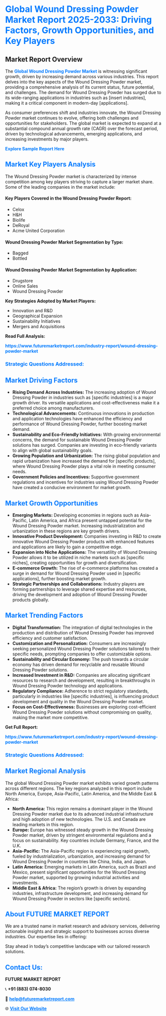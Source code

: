 <h1 style="color: #007BFF;">Global Wound Dressing Powder Market Report 2025-2033: Driving Factors, Growth Opportunities, and Key Players</h1>

<section id="overview">
<h2>Market Report Overview</h2>
<p>The <a href="https://www.futuremarketreport.com/industry-report/wound-dressing-powder-market" style="color: #007BFF; text-decoration: none;"><strong>Global Wound Dressing Powder Market</strong></a> is witnessing significant growth, driven by increasing demand across various industries. This report delves into the key aspects of the Wound Dressing Powder market, providing a comprehensive analysis of its current status, future potential, and challenges. The demand for Wound Dressing Powder has surged due to its wide-ranging applications in industries such as [insert industries], making it a critical component in modern-day [applications].</p>
<p>As consumer preferences shift and industries innovate, the Wound Dressing Powder market continues to evolve, offering both challenges and opportunities for stakeholders. The global market is expected to expand at a substantial compound annual growth rate (CAGR) over the forecast period, driven by technological advancements, emerging applications, and increasing investments by major players.</p>
</section>

<section id="overview">
<p><a href="https://www.futuremarketreport.com/request-sample/reportId=127639" style="color: #007BFF; text-decoration: none;"><strong>Explore Sample Report Here</strong></a></p>
</section>

<section id="key-players">
<h2 style="color: #007BFF;">Market Key Players Analysis</h2>
<p>The Wound Dressing Powder market is characterized by intense competition among key players striving to capture a larger market share. Some of the leading companies in the market include:</p>
<h4>Key Players Covered in the Wound Dressing Powder Report:</h4>
<ul><li>Celox</li><li>H&amp;H</li><li>Biolife</li><li>DeRoyal</li><li>Acme United Corporation</li></ul>
<h4>Wound Dressing Powder Market Segmentation by Type:</h4>
<ul><li>Bagged</li><li>Bottled</li></ul>

<h4>Wound Dressing Powder Market Segmentation by Application:</h4>
<ul><li>Drugstore</li><li>Online Sales</li><li>Wound Dressing Powder</li></ul>
<p><strong>Key Strategies Adopted by Market Players:</strong></p>
<ul>
<li>Innovation and R&D</li>
<li>Geographical Expansion</li>
<li>Sustainability Initiatives</li>
<li>Mergers and Acquisitions</li>
</ul>
</section>

<section>
<p><strong>Read Full Analysis: </strong></p><a href="https://www.futuremarketreport.com/industry-report/wound-dressing-powder-market" style="color: #007BFF; text-decoration: none;"><strong>https://www.futuremarketreport.com/industry-report/wound-dressing-powder-market</strong></a>
<h3 style="color: #007BFF;">Strategic Questions Addressed:</h3>
</section>

<section id="driving-factors">
<h2 style="color: #007BFF;">Market Driving Factors</h2>
<ul>
<li><strong>Rising Demand Across Industries:</strong> The increasing adoption of Wound Dressing Powder in industries such as [specific industries] is a major growth driver. Its versatile applications and cost-effectiveness make it a preferred choice among manufacturers.</li>
<li><strong>Technological Advancements:</strong> Continuous innovations in production and application technologies have enhanced the efficiency and performance of Wound Dressing Powder, further boosting market demand.</li>
<li><strong>Sustainability and Eco-Friendly Initiatives:</strong> With growing environmental concerns, the demand for sustainable Wound Dressing Powder solutions has surged. Companies are investing in eco-friendly variants to align with global sustainability goals.</li>
<li><strong>Growing Population and Urbanization:</strong> The rising global population and rapid urbanization have increased the demand for [specific products], where Wound Dressing Powder plays a vital role in meeting consumer needs.</li>
<li><strong>Government Policies and Incentives:</strong> Supportive government regulations and incentives for industries using Wound Dressing Powder have created a conducive environment for market growth.</li>
</ul>
</section>

<section id="growth-opportunities">
<h2 style="color: #007BFF;">Market Growth Opportunities</h2>
<ul>
<li><strong>Emerging Markets:</strong> Developing economies in regions such as Asia-Pacific, Latin America, and Africa present untapped potential for the Wound Dressing Powder market. Increasing industrialization and urbanization in these regions are key growth drivers.</li>
<li><strong>Innovative Product Development:</strong> Companies investing in R&D to create innovative Wound Dressing Powder products with enhanced features and applications are likely to gain a competitive edge.</li>
<li><strong>Expansion into Niche Applications:</strong> The versatility of Wound Dressing Powder allows it to be utilized in niche markets such as [specific niches], creating opportunities for growth and diversification.</li>
<li><strong>E-commerce Growth:</strong> The rise of e-commerce platforms has created a surge in demand for Wound Dressing Powder used in [specific applications], further boosting market growth.</li>
<li><strong>Strategic Partnerships and Collaborations:</strong> Industry players are forming partnerships to leverage shared expertise and resources, driving the development and adoption of Wound Dressing Powder products globally.</li>
</ul>
</section>

<section id="trending-factors">
<h2 style="color: #007BFF;">Market Trending Factors</h2>
<ul>
<li><strong>Digital Transformation:</strong> The integration of digital technologies in the production and distribution of Wound Dressing Powder has improved efficiency and customer satisfaction.</li>
<li><strong>Customization and Personalization:</strong> Consumers are increasingly seeking personalized Wound Dressing Powder solutions tailored to their specific needs, prompting companies to offer customizable options.</li>
<li><strong>Sustainability and Circular Economy:</strong> The push towards a circular economy has driven demand for recyclable and reusable Wound Dressing Powder solutions.</li>
<li><strong>Increased Investment in R&D:</strong> Companies are allocating significant resources to research and development, resulting in breakthroughs in Wound Dressing Powder technology and applications.</li>
<li><strong>Regulatory Compliance:</strong> Adherence to strict regulatory standards, particularly in industries like [specific industries], is influencing product development and quality in the Wound Dressing Powder market.</li>
<li><strong>Focus on Cost-Effectiveness:</strong> Businesses are exploring cost-efficient Wound Dressing Powder solutions without compromising on quality, making the market more competitive.</li>
</ul>
</section>

<section>
<p><strong>Get Full Report: </strong></p><a href="https://www.futuremarketreport.com/industry-report/wound-dressing-powder-market" style="color: #007BFF; text-decoration: none;"><strong>https://www.futuremarketreport.com/industry-report/wound-dressing-powder-market</strong></a>
<h3 style="color: #007BFF;">Strategic Questions Addressed:</h3>
</section>


<section id="regional-analysis">
<h2 style="color: #007BFF;">Market Regional Analysis</h2>
<p>The global Wound Dressing Powder market exhibits varied growth patterns across different regions. The key regions analyzed in this report include North America, Europe, Asia-Pacific, Latin America, and the Middle East & Africa:</p>
<ul>
<li><strong>North America:</strong> This region remains a dominant player in the Wound Dressing Powder market due to its advanced industrial infrastructure and high adoption of new technologies. The U.S. and Canada are leading markets in this region.</li>
<li><strong>Europe:</strong> Europe has witnessed steady growth in the Wound Dressing Powder market, driven by stringent environmental regulations and a focus on sustainability. Key countries include Germany, France, and the U.K.</li>
<li><strong>Asia-Pacific:</strong> The Asia-Pacific region is experiencing rapid growth, fueled by industrialization, urbanization, and increasing demand for Wound Dressing Powder in countries like China, India, and Japan.</li>
<li><strong>Latin America:</strong> Emerging markets in Latin America, such as Brazil and Mexico, present significant opportunities for the Wound Dressing Powder market, supported by growing industrial activities and investments.</li>
<li><strong>Middle East & Africa:</strong> The region’s growth is driven by expanding industries, infrastructure development, and increasing demand for Wound Dressing Powder in sectors like [specific sectors].</li>
</ul>
</section>

<footer>
<h2 style="color: #007BFF;">About FUTURE MARKET REPORT</h2>
<p>We are a trusted name in market research and advisory services, delivering actionable insights and strategic support to businesses across diverse industries. Our expertise lies in offering:</p>

<p>Stay ahead in today’s competitive landscape with our tailored research solutions.</p>

<h2 style="color: #007BFF;">Contact Us:</h2>
<p><strong>FUTURE MARKET REPORT</strong></p>
<p>📞 <strong>+91 (883) 074-8030</strong></p>
<p>📧 <strong><a href="mailto:help@futuremarketreport.com" style="color: #007BFF;">help@futuremarketreport.com</a></strong></p>
<p>🌐 <strong><a href="https://www.futuremarketreport.com/" style="color: #007BFF;">Visit Our Website</a></strong></p>
</footer>